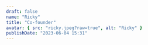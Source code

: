 ```yaml
---
draft: false
name: "Ricky"
title: "Co-founder"
avatar: { src: "ricky.jpeg?raw=true", alt: "Ricky" }
publishDate: "2023-06-04 15:31"
---
```

